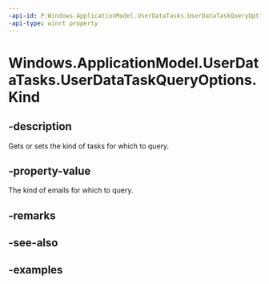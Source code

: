 ```yaml
---
-api-id: P:Windows.ApplicationModel.UserDataTasks.UserDataTaskQueryOptions.Kind
-api-type: winrt property
---
```


<!-- Property syntax.
public UserDataTaskQueryKind Kind { get;  set; }
-->

# Windows.ApplicationModel.UserDataTasks.UserDataTaskQueryOptions.Kind

## -description
Gets or sets the kind of tasks for which to query.

## -property-value
The kind of emails for which to query.

## -remarks

## -see-also

## -examples
